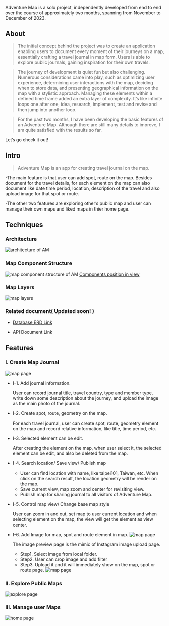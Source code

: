 Adventure Map is a solo project, independently developed from end to end over the course of approximately two months, spanning from November to December of 2023.

## About

>The initial concept behind the project was to create an application enabling users to document every moment of their journeys on a map, essentially crafting a travel journal in map form. Users is able to explore public journals, gaining inspiration for their own travels.

>The journey of development is quiet fun but also challenging. Numerous considerations came into play, such as optimizing user experience, determining user interactions with the map, deciding when to store data, and presenting geographical information on the map with a stylistic approach. Managing these elements within a defined time frame added an extra layer of complexity. It’s like infinite loops one after one, idea, research, implement, test and revise and then jump into another loop.

>For the past two months, I have been developing the basic features of an Adventure Map. Although there are still many details to improve, I am quite satisfied with the results so far.

Let’s go check it out!

## Intro

>Adventure Map is an app for creating travel journal on the map.

-The main feature is that user can add spot, route on the map. Besides document for the travel details, for each element on the map can also document like date time period, location, description of the travel and also upload image for that spot or route.

-The other two features are exploring other’s public map and user can manage their own maps and liked maps in thier home page.

## Techniques

### Architecture
![architecture of AM](./public/readme/technical/am-technique-architecture.jpg)
### Map Component Structure
![map component structure of AM](./public/readme/technical/am-technique-componentStructure.jpg)
[Components position in view](./public/readme/technical/am-technique-componentInView.jpg)
### Map Layers
![map layers](./public/readme/technical/am-technique-mapLayers.jpg)
### Related document( Updated soon! )
- [Database ERD Link](./public/readme/technical/ERD.png)

- API Document Link

## Features

### I. Create Map Journal
  ![map page](./public/readme/feature/adventureMap_readme-feature01-map.jpg)

- I-1. Add journal information.

  User can record journal title, travel country, type and member type, write down some description about the journey, and upload the image as the main photo of the journal.
- I-2. Create spot, route, geometry on the map.
    
    For each travel journal, user can create spot, route, geometry element on the map and record relative information, like title, time period, etc.
- I-3. Selected element can be edit.
    
    After creating the element on the map, when user select it, the selected element can be edit, and also be deleted from the map.
- I-4. Search location/ Save view/ Publish map
    - User can find location with name, like taipei101, Taiwan, etc. When click on the search result, the location geometry will be render on the map.
    - Save current view, map zoom and center for revisiting view.
    - Publish map for sharing journal to all visitors of Adventure Map.
- I-5. Control map view/ Change base map style
    
    User can zoom in and out, set map to user current location and when selecting element on the map, the view will get the element as view center.

- I-6. Add Image for map, spot and route element in map.
    ![map page](./public/readme/feature/adventureMap_readme-feature02-map-image.jpg)

    The image preview page is the mimic of Instagram image upload page.

    - Step1. Select image from local folder.
    - Step2. User can crop image and add filter
    - Step3. Upload it and it will immediately show on the map, spot or route page.
    ![map page](./public/readme/feature/adventureMap_readme-feature03-map-image-preview.jpg)
### II. Explore Public Maps
![explore page](./public/readme/feature/adventureMap_readme-feature04-explore.jpg)

### III. Manage user Maps
![home page](./public/readme/feature/adventureMap_readme-feature05-user.jpg)



